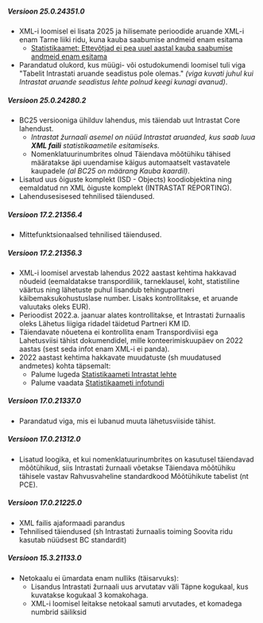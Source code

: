 ---
---
##### Versioon 25.0.24351.0
- XML-i loomisel ei lisata 2025 ja hilisemate perioodide aruande XML-i enam Tarne liiki ridu, kuna kauba saabumise andmeid enam esitama
  - <a href="https://www.stat.ee/et/uudised/ettevotjad-ei-pea-uuel-aastal-kauba-saabumise-andmeid-enam-esitama" target="_blank">Statistikaamet: Ettevõtjad ei pea uuel aastal kauba saabumise andmeid enam esitama</a>
- Parandatud olukord, kus müügi- või ostudokumendi loomisel tuli viga "Tabelit Intrastati aruande seadistus pole olemas." _(viga kuvati juhul kui Intrastat aruande seadistus lehte polnud keegi kunagi avanud)_.  

##### Versioon 25.0.24280.2
- BC25 versiooniga ühilduv lahendus, mis täiendab uut Intrastat Core lahendust.
  - _Intrastat žurnaali asemel on nüüd Intrastat aruanded, kus saab luua **XML faili** statistikaametile esitamiseks._
  - Nomenklatuurinumbrites olnud Täiendava mõõtühiku tähised määratakse äpi uuendamise käigus automaatselt vastavatele kaupadele _(al BC25 on määrang Kauba kaardil)_.
- Lisatud uus õiguste komplekt (ISD - Objects) koodiobjektina ning eemaldatud nn XML õiguste komplekt (INTRASTAT REPORTING).
- Lahendusesisesed tehnilised täiendused.   

##### Versioon 17.2.21356.4
- Mittefunktsionaalsed tehnilised täiendused.  

##### Versioon 17.2.21356.3
- XML-i loomisel arvestab lahendus 2022 aastast kehtima hakkavad nõudeid (eemaldatakse transpordiliik, tarneklausel, koht, statistiline väärtus ning lähetuste puhul lisandub tehingupartneri käibemaksukohustuslase number. Lisaks kontrollitakse, et aruande valuutaks oleks EUR).
- Perioodist 2022.a. jaanuar alates kontrollitakse, et Intrastati žurnaalis oleks Lähetus liigiga ridadel täidetud Partneri KM ID.
- Täiendavate nõuetena ei kontrollita enam Transpordiviisi ega Lahetusviisi tähist dokumendidel, mille konteerimiskuupäev on 2022 aastas (sest seda infot enam XML-i ei panda).
- 2022 aastast kehtima hakkavate muudatuste (sh muudatused andmetes) kohta täpsemalt:
  - Palume lugeda <a href="https://www.stat.ee/et/intrastat" target="_blank">Statistikaameti Intrastat lehte</a>
  - Palume vaadata <a href="https://www.youtube.com/watch?v=cbNvK0wDxAM" target="_blank">Statistikaameti infotundi</a>

##### Versioon 17.0.21337.0
- Parandatud viga, mis ei lubanud muuta lähetusviiside tähist.  

##### Versioon 17.0.21312.0
- Lisatud loogika, et kui nomenklatuurinumbrites on kasutusel täiendavad mõõtühikud, siis Intrastati žurnaali võetakse Täiendava mõõtühiku tähisele vastav Rahvusvaheline standardkood Mõõtühikute tabelist (nt PCE).  

##### Versioon 17.0.21225.0
- XML failis ajaformaadi parandus
- Tehnilised täiendused (sh Intrastati žurnaalis toiming Soovita ridu kasutab nüüdsest BC standardit)  

##### Versioon 15.3.21133.0
- Netokaalu ei ümardata enam nulliks (täisarvuks):
  - Lisandus Intrastati žurnaali uus arvutatav väli Täpne kogukaal, kus kuvatakse kogukaal 3 komakohaga.  
  - XML-i loomisel leitakse netokaal <netMass> samuti arvutades, et komadega numbrid säiliksid

